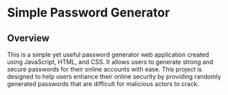 # Simple Password Generator

## Overview
This is a simple yet useful password generator web application created using JavaScript, HTML, and CSS. It allows users to generate strong and secure passwords for their online accounts with ease. This project is designed to help users enhance their online security by providing randomly generated passwords that are difficult for malicious actors to crack.
